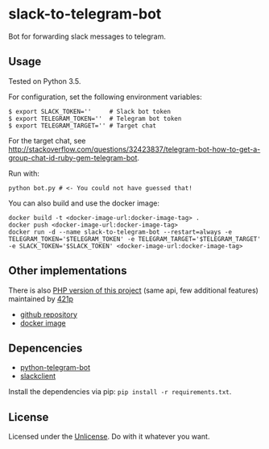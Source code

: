 # slack-to-telegram-bot
Bot for forwarding slack messages to telegram.

## Usage
Tested on Python 3.5.

For configuration, set the following environment variables:
```
$ export SLACK_TOKEN=''     # Slack bot token
$ export TELEGRAM_TOKEN=''  # Telegram bot token
$ export TELEGRAM_TARGET='' # Target chat
```
For the target chat, see http://stackoverflow.com/questions/32423837/telegram-bot-how-to-get-a-group-chat-id-ruby-gem-telegram-bot.

Run with:
```
python bot.py # <- You could not have guessed that!
```
You can also build and use the docker image:
```
docker build -t <docker-image-url:docker-image-tag> .
docker push <docker-image-url:docker-image-tag>
docker run -d --name slack-to-telegram-bot --restart=always -e TELEGRAM_TOKEN='$TELEGRAM_TOKEN' -e TELEGRAM_TARGET='$TELEGRAM_TARGET' -e SLACK_TOKEN='$SLACK_TOKEN' <docker-image-url:docker-image-tag>
```

## Other implementations

There is also [PHP version of this project](https://github.com/421p/slack-to-telegram-bot) (same api, few additional features)  maintained by [421p](https://github.com/421p)

* [github repository](https://github.com/421p/slack-to-telegram-bot)
* [docker image](https://hub.docker.com/r/421p/slack-to-telegram-bot)

## Depencencies
- [python-telegram-bot](https://github.com/python-telegram-bot/python-telegram-bot)
- [slackclient](https://github.com/slackapi/python-slackclient)

Install the dependencies via pip: `pip install -r requirements.txt`.

## License
Licensed under the [Unlicense](http://unlicense.org/).
Do with it whatever you want.
